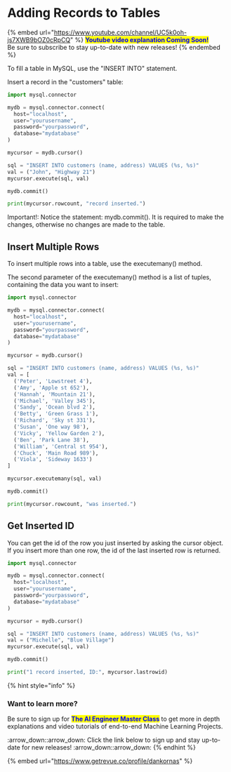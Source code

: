 # Adding Records to Tables

{% embed url="https://www.youtube.com/channel/UC5k0oh-js7XWB9bOZ0cRpCQ" %}
<mark style="color:blue;">**Youtube video explanation Coming Soon!**</mark> \
Be sure to subscribe to stay up-to-date with new releases!
{% endembed %}

To fill a table in MySQL, use the "INSERT INTO" statement.

Insert a record in the "customers" table:

```python
import mysql.connector

mydb = mysql.connector.connect(
  host="localhost",
  user="yourusername",
  password="yourpassword",
  database="mydatabase"
)

mycursor = mydb.cursor()

sql = "INSERT INTO customers (name, address) VALUES (%s, %s)"
val = ("John", "Highway 21")
mycursor.execute(sql, val)

mydb.commit()

print(mycursor.rowcount, "record inserted.")
```

Important!: Notice the statement: mydb.commit(). It is required to make the changes, otherwise no changes are made to the table.

## Insert Multiple Rows

To insert multiple rows into a table, use the executemany() method.

The second parameter of the executemany() method is a list of tuples, containing the data you want to insert:

```python
import mysql.connector

mydb = mysql.connector.connect(
  host="localhost",
  user="yourusername",
  password="yourpassword",
  database="mydatabase"
)

mycursor = mydb.cursor()

sql = "INSERT INTO customers (name, address) VALUES (%s, %s)"
val = [
  ('Peter', 'Lowstreet 4'),
  ('Amy', 'Apple st 652'),
  ('Hannah', 'Mountain 21'),
  ('Michael', 'Valley 345'),
  ('Sandy', 'Ocean blvd 2'),
  ('Betty', 'Green Grass 1'),
  ('Richard', 'Sky st 331'),
  ('Susan', 'One way 98'),
  ('Vicky', 'Yellow Garden 2'),
  ('Ben', 'Park Lane 38'),
  ('William', 'Central st 954'),
  ('Chuck', 'Main Road 989'),
  ('Viola', 'Sideway 1633')
]

mycursor.executemany(sql, val)

mydb.commit()

print(mycursor.rowcount, "was inserted.")
```

## Get Inserted ID

You can get the id of the row you just inserted by asking the cursor object. If you insert more than one row, the id of the last inserted row is returned.

```python
import mysql.connector

mydb = mysql.connector.connect(
  host="localhost",
  user="yourusername",
  password="yourpassword",
  database="mydatabase"
)

mycursor = mydb.cursor()

sql = "INSERT INTO customers (name, address) VALUES (%s, %s)"
val = ("Michelle", "Blue Village")
mycursor.execute(sql, val)

mydb.commit()

print("1 record inserted, ID:", mycursor.lastrowid)
```



{% hint style="info" %}
### Want to learn more?

Be sure to sign up for <mark style="color:blue;">**The AI Engineer Master Class**</mark> to get more in depth explanations and video tutorials of end-to-end Machine Learning Projects.&#x20;

:arrow\_down::arrow\_down: Click the link below to sign up and stay up-to-date for new releases! :arrow\_down::arrow\_down:
{% endhint %}

{% embed url="https://www.getrevue.co/profile/dankornas" %}
